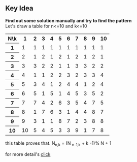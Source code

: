 ## Key Idea
<b> Find out some solution manually and try to find the pattern</b><br>
Let's draw a table for n<=10 and k<=10<br>

<table>
  <tr>
 <th> N\k </th><th> 1 </th><th> 2 </th><th> 3 </th><th> 4 </th><th> 5 </th><th> 6 </th><th> 7 </th><th> 8 </th><th> 9 </th><th> 10 </th>
  </tr>
  <tr>
<th> 1 </th><td> 1 </td><td> 1 </td><td> 1 </td><td> 1 </td><td> 1 </td><td> 1 </td><td> 1 </td><td> 1 </td><td> 1 </td><td> 1 </td>
  </tr>
  <tr>
<th> 2 </th><td> 2 </td><td> 1 </td><td> 2 </td><td> 1 </td><td> 2 </td><td> 1 </td><td> 2 </td><td> 1 </td><td> 2 </td><td> 1 </td>
  </tr>
  <tr>
<th> 3 </th><td> 3 </td><td> 3 </td><td> 2 </td><td> 2 </td><td> 1 </td><td> 1 </td><td> 3 </td><td> 3 </td><td> 2 </td><td> 2 </td>
  </tr>
  <tr>
<th> 4 </th><td> 4 </td><td> 1 </td><td> 1 </td><td> 2 </td><td> 2 </td><td> 3 </td><td> 2 </td><td> 3 </td><td> 3 </td><td> 4 </td>
  </tr>
  <tr>
<th> 5 </th><td> 5 </td><td> 3 </td><td> 4 </td><td> 1 </td><td> 2 </td><td> 4 </td><td> 4 </td><td> 1 </td><td> 2 </td><td> 4 </td>
  </tr>
  <tr>
<th> 6 </th><td> 6 </td><td> 5 </td><td> 1 </td><td> 5 </td><td> 1 </td><td> 4 </td><td> 5 </td><td> 3 </td><td> 5 </td><td> 2 </td>
  </tr>
  <tr>
<th> 7 </th><td> 7 </td><td> 7 </td><td> 4 </td><td> 2 </td><td> 6 </td><td> 3 </td><td> 5 </td><td> 4 </td><td> 7 </td><td> 5 </td>
  </tr>
  <tr>
<th> 8 </th><td> 8 </td><td> 1 </td><td> 7 </td><td> 6 </td><td> 3 </td><td> 1 </td><td> 4 </td><td> 4 </td><td> 8 </td><td> 7 </td>
  </tr>
  <tr>
<th> 9 </th><td> 9 </td><td> 3 </td><td> 1 </td><td> 1 </td><td> 8 </td><td> 7 </td><td> 2 </td><td> 3 </td><td> 8 </td><td> 8 </td>
  </tr>
  <tr>
<th> 10 </th><td> 10 </td><td> 5 </td><td> 4 </td><td> 5 </td><td> 3 </td><td> 3 </td><td> 9 </td><td> 1 </td><td> 7 </td><td> 8 </td>
  </tr>
</table>


this table proves that.
N<sub>n,k</sub> = (N <sub>n-1,k</sub> + k -1)% N + 1

for more detail's [click](https://cp-algorithms.com/others/josephus_problem.html)
